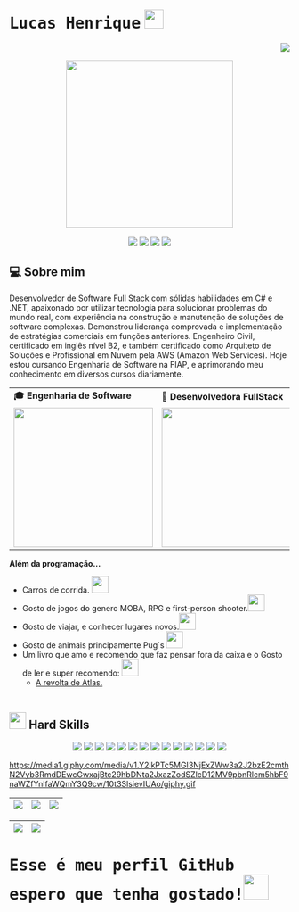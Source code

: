 # <samp>Lucas Henrique</samp> <img src="https://media.tenor.com/f5IqNksAcW0AAAAi/woof-running.gif" width="34px" height="34px">
<img align="right" src="https://komarev.com/ghpvc/?username=lucashcribeiro&color=800080"><br>
<div align="center">
  <a href="https://github.com/lucashcribeiro">
    <img align="center" src="https://media4.giphy.com/media/v1.Y2lkPTc5MGI3NjExNWc3OWxjMjVsYTF4azd1c2RyN2cyZ2t2MmVvYTJnZXQ2cmNvZXQ1ZiZlcD12MV9pbnRlcm5hbF9naWZfYnlfaWQmY3Q9Zw/du3J3cXyzhj75IOgvA/giphy.gif" width="300px" height="300px">
  </a>
</div>
<br>

<div align="center">
  <!-- Work Links -->
  <a href="https://github.com/lucashcribeiro" target="_blank"><img src="https://img.shields.io/badge/GitHub-100000?style=for-the-badge&logo=github&logoColor=white" target="_blank"></a>
<!--   <a href="https://hefesto.uea.edu.br/gitlab/username" target="_blank"><img src="https://img.shields.io/badge/GitLab-330F63?style=for-the-badge&logo=gitlab&logoColor=white" target="_blank"></a> -->
  <a href="https://www.linkedin.com/in/lucas-hc-ribeiro/" target="_blank"><img src="https://img.shields.io/badge/-LinkedIn-%230077B5?style=for-the-badge&logo=linkedin&logoColor=white" target="_blank"></a>
  <a href = "mailto:lucashcribeiro@gmail.com"><img src="https://img.shields.io/badge/Gmail-D14836?style=for-the-badge&logo=gmail&logoColor=white"></a>
  <!-- YT Links -->
<!--   <a href="https://www.twitch.tv/username" target="_blank"><img src="https://img.shields.io/badge/Twitch-6441a5?style=for-the-badge&logo=Twitch&logoColor=white" target="_blank"></a> -->
<!--   <a href="https://www.youtube.com/username" target="_blank"><img src="https://img.shields.io/badge/@AndreinaOliveira-FF0000?style=for-the-badge&logo=youtube&logoColor=white" target="_blank"></a> -->
<!--   <br><a href="https://www.youtube.com/username" target="_blank"><img src="https://img.shields.io/badge/@QAutodidata-FF0000?style=for-the-badge&logo=youtube&logoColor=white" target="_blank"></a> -->
  <!-- Social Links -->
  <a href="https://instagram.com/lucasindev" target="_blank"><img src="https://img.shields.io/badge/-Instagram-%23E4405F?style=for-the-badge&logo=instagram&logoColor=white" target="_blank"></a>
<!--   <a href="https://twitter.com/username" target="_blank"><img src="https://img.shields.io/badge/Twitter-1DA1F2?style=for-the-badge&logo=twitter&logoColor=white" target="_blank"></a> -->
  <!-- OTH Links -->
<!--   <a href="https://username.tumblr.com/" target="_blank"><img src="https://img.shields.io/badge/Tumblr-34526f?style=for-the-badge&logo=tumblr&logoColor=white"></a> -->
<!--   <a href="https://open.spotify.com/playlist/username" target="_blank"><img src="https://img.shields.io/badge/Spotify-1ED760?&style=for-the-badge&logo=spotify&logoColor=white"target="_blank"></a> -->
<!--   <a href="https://steamcommunity.com/id/username" target="_blank"><img src="https://img.shields.io/badge/Steam-000000?style=for-the-badge&logo=steam&logoColor=white" target="_blank"></a> -->
</div>

## 💻 Sobre mim

Desenvolvedor de Software Full Stack com sólidas habilidades em C# e .NET, apaixonado por utilizar tecnologia para solucionar problemas do mundo real, com experiência na construção e manutenção de soluções de software complexas. Demonstrou liderança comprovada e implementação de estratégias comerciais em funções anteriores. Engenheiro Civil, certificado em inglês nível B2, e também certificado como Arquiteto de Soluções e Profissional em Nuvem pela AWS (Amazon Web Services). Hoje estou cursando Engenharia de Software na FIAP, e aprimorando meu conhecimento em diversos cursos diariamente.

<div align="center">
  <table>
    <tr>
      <td><b>🎓 Engenharia de Software</b></td>
      <td><b>🧪 Desenvolvedora FullStack</b></td>
    </tr>
    <tr>
      <td><img src="https://media2.giphy.com/media/v1.Y2lkPTc5MGI3NjExNHk2ZDQzdXh2b3hmemZjYjJjYXFsZ25pcGY5eHgwOXdrYzhqeDZrYyZlcD12MV9pbnRlcm5hbF9naWZfYnlfaWQmY3Q9Zw/HscDLzkO8EOTmgkhQP/giphy.gif" width="250px" height="250px"></td>
      <td><img src="https://media2.giphy.com/media/v1.Y2lkPTc5MGI3NjExem05b3I5MDl5dGh6cmRuOTRlNGg4OWNzdHVrMXd1NW16cXhlYm9oNyZlcD12MV9pbnRlcm5hbF9naWZfYnlfaWQmY3Q9Zw/KEYMsj2LcXzfcTP5ii/giphy.gif" width="250px" height="250px"> </td>
    </tr>
  </table>
</div>

<b>Além da programação...</b>

- Carros de corrida. <img src="https://media4.giphy.com/media/v1.Y2lkPTc5MGI3NjExdHZ6bGV1eTJuemxxaWtnOXE1bjZmN2RzeTRhaGc5NnY3YzN3M3NqZCZlcD12MV9zdGlja2Vyc19zZWFyY2gmY3Q9cw/fUT1QCIHHcOrSwf5ki/giphy.webp" width="30px" height="30px">
- Gosto de jogos do genero MOBA, RPG e first-person shooter.<img src="https://media1.giphy.com/media/88jkdbcUl7bouVoGSI/giphy.webp?cid=ecf05e474xl6cwmop3sid8oya69snbkvytbadnbxa6h1pdda&ep=v1_stickers_search&rid=giphy.webp&ct=s" width="30px" height="30px">
- Gosto de viajar, e conhecer lugares novos.<img src="https://media4.giphy.com/media/62V5D5NkkRZq1q8Zyc/100.webp?cid=ecf05e47u41vi10u758eaeghwhuy9r6232nye3jeb0swa64y&ep=v1_stickers_search&rid=100.webp&ct=s" width="30px" height="30px">
- Gosto de animais principamente Pug`s <img src="https://media3.giphy.com/media/hxcggTNqEeOiZSRiz7/200.webp?cid=790b7611vx4zd54u7psqqm9osuy06e9gmwbt9tnusaai5ws4&ep=v1_stickers_search&rid=200.webp&ct=s" width="30px" height="30px">
- Um livro que amo e recomendo que faz pensar fora da caixa e o Gosto de ler e super recomendo: <img src="https://media1.giphy.com/media/EKXERaabbWBmt9VmDk/giphy.webp?cid=790b76115ah9zkqifpvw4jvvo2l3e7piwvppfdd3jhha1agu&ep=v1_stickers_search&rid=giphy.webp&ct=s" width="30px" height="30px">
  - <a href='https://www.psicanaliseclinica.com/a-revolta-de-atlas-resumo-do-livro-de-ayn-rand/'>A revolta de Atlas.</a>

<div align="center">
  <table>
    <tr>
<!--<td><img src="https://gif"width="300px" height="170px"></td>
      <td><img src="https://.gif"width="300px" height="170px"></td> -->
    </tr>
  </table>
</div>


## <img src="https://user-images.githubusercontent.com/74038190/212284087-bbe7e430-757e-4901-90bf-4cd2ce3e1852.gif" width="30px" height="30px"> Hard Skills
<!--  <img height="160em" src="https://github-readme-stats.vercel.app/api?username=username&show_icons=true&theme=synthwave&include_all_commits=true&count_private=true%22/"> --> 
<div align="center">
  <!-- Python --> <img src="https://img.shields.io/badge/Python-FFD43B?style=for-the-badge&logo=python&logoColor=blue">
  <!-- JavaScript --> <img src="https://img.shields.io/badge/JavaScript-323330?style=for-the-badge&logo=javascript&logoColor=F7DF1E">
  <!-- Kotlin --> <img src="https://img.shields.io/badge/Kotlin-0095D5?&style=for-the-badge&logo=kotlin&logoColor=white">
  <!-- Json --> <img src="https://img.shields.io/badge/json-5E5C5C?style=for-the-badge&logo=json&logoColor=white">
  <!-- Cypress --> <img src="https://img.shields.io/badge/Cypress-639a4f?style=for-the-badge&logo=Cypress&logoColor=white">
  <!-- Selenium --> <img src="https://img.shields.io/badge/Selenium-008000?style=for-the-badge&logo=Selenium&logoColor=white">
  <!-- Xray --> <img src="https://img.shields.io/badge/Xray%20Test-3abb4c?style=for-the-badge&logo=Jira&logoColor=white">
  <!-- Zephyr --> <img src="https://img.shields.io/badge/Zephyr%20Test-87cefa?style=for-the-badge&logo=Jira&logoColor=white">
  <!-- QAlity --> <img src="https://img.shields.io/badge/QAlity%20Test-0093d8?style=for-the-badge&logo=Jira&logoColor=white">
  <!-- Postman --> <img src="https://img.shields.io/badge/Postman-EF5B25?style=for-the-badge&logo=Postman&logoColor=white">
  <!-- SQL --> <img src="https://img.shields.io/badge/Microsoft%20SQL%20Server-CC2927?style=for-the-badge&logo=microsoft%20sql%20server&logoColor=white">
  <!-- AOSP --> <img src="https://img.shields.io/badge/AOSP-32de84?style=for-the-badge&logo=Android&logoColor=white">
  <!-- Arduino --> <img src="https://img.shields.io/badge/Arduino-00979C?style=for-the-badge&logo=Arduino&logoColor=white">
  <!-- Adobe XD --> <img src="https://img.shields.io/badge/Adobe%20XD-660066?style=for-the-badge&logo=AdobeXD&logoColor=white">
  <br>

</div>

https://media1.giphy.com/media/v1.Y2lkPTc5MGI3NjExZWw3a2J2bzE2cmthN2Vyb3RmdDEwcGwxajBtc29hbDNta2JxazZodSZlcD12MV9pbnRlcm5hbF9naWZfYnlfaWQmY3Q9cw/10t3SlsievIUAo/giphy.gif


<!-- 
theme=ocean_dark 
tokyonight: 35AFA3 Green | BF91F3 Purple | 1A1B27 Dark 
-->


| ![](http://github-profile-summary-cards.vercel.app/api/cards/stats?username=lucashcribeiro&theme=tokyonight) | ![](http://github-profile-summary-cards.vercel.app/api/cards/repos-per-language?username=lucashcribeiro&hide=Html&theme=tokyonight) | ![](http://github-profile-summary-cards.vercel.app/api/cards/most-commit-language?username=lucashcribeiro&theme=tokyonight) |
| :-: | :-: | :-: |

| ![](http://github-profile-summary-cards.vercel.app/api/cards/profile-details?username=lucashcribeiro&theme=tokyonight) | ![](https://github-readme-streak-stats.herokuapp.com/?user=lucashcribeirio&theme=tokyonight&hide_border=true&date_format=M%20j%5B%2C%20Y%5D&background=1A1B27&stroke=35AFA3&ring=BF91F3&fire=BF91F3&currStreakNum=BF91F3&sideNums=BF91F3&currStreakLabel=BF91F3&sideLabels=BF91F3&dates=35AFA3) |
| :-: | :-: |
# <samp>Esse é meu perfil GitHub espero que tenha gostado!</samp><img src="https://media.tenor.com/C2kFC1NM728AAAAi/puggy-pug.gif" width="45px" height="45px">
